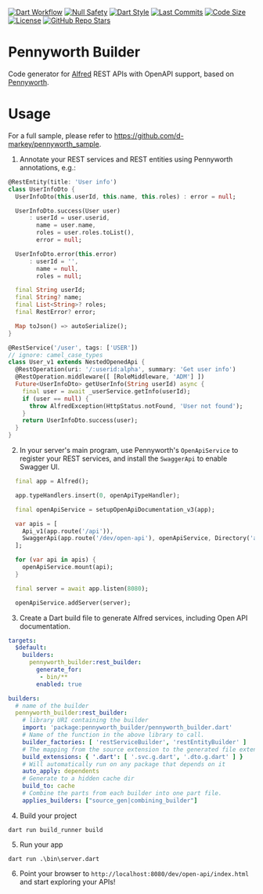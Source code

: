 [![Dart Workflow](https://github.com/d-markey/pennyworth_builder/actions/workflows/dart.yml/badge.svg)](https://github.com/d-markey/pennyworth_builder/actions/workflows/dart.yml)
[![Null Safety](https://img.shields.io/badge/null-safety-brightgreen)](https://dart.dev/null-safety)
[![Dart Style](https://img.shields.io/badge/style-lints-40c4ff.svg)](https://pub.dev/packages/lints)
[![Last Commits](https://img.shields.io/github/last-commit/d-markey/pennyworth_builder?logo=git&logoColor=white)](https://github.com/d-markey/pennyworth_builder/commits)
[![Code Size](https://img.shields.io/github/languages/code-size/d-markey/pennyworth_builder?logo=github&logoColor=white)](https://github.com/d-markey/pennyworth_builder)
[![License](https://img.shields.io/github/license/d-markey/pennyworth_builder?logo=open-source-initiative&logoColor=green)](https://github.com/d-markey/pennyworth_builder/blob/master/LICENSE)
[![GitHub Repo Stars](https://img.shields.io/github/stars/d-markey/pennyworth_builder)](https://github.com/d-markey/pennyworth_builder/stargazers)

# Pennyworth Builder

Code generator for [Alfred](https://github.com/rknell/alfred) REST APIs with OpenAPI support, based on [Pennyworth](https://github.com/d-markey/pennyworth).

# Usage

For a full sample, please refer to https://github.com/d-markey/pennyworth_sample.

1. Annotate your REST services and REST entities using Pennyworth annotations, e.g.:

```dart
@RestEntity(title: 'User info')
class UserInfoDto {
  UserInfoDto(this.userId, this.name, this.roles) : error = null;

  UserInfoDto.success(User user)
      : userId = user.userid,
        name = user.name,
        roles = user.roles.toList(),
        error = null;

  UserInfoDto.error(this.error)
      : userId = '',
        name = null,
        roles = null;

  final String userId;
  final String? name;
  final List<String>? roles;
  final RestError? error;

  Map toJson() => autoSerialize();
}
```

```dart
@RestService('/user', tags: ['USER'])
// ignore: camel_case_types
class User_v1 extends NestedOpenedApi {
  @RestOperation(uri: '/:userid:alpha', summary: 'Get user info')
  @RestOperation.middleware([ [RoleMiddleware, 'ADM'] ])
  Future<UserInfoDto> getUserInfo(String userId) async {
    final user = await _userService.getInfo(userId);
    if (user == null) {
      throw AlfredException(HttpStatus.notFound, 'User not found');
    }
    return UserInfoDto.success(user);
  }
}
```

2. In your server's main program, use Pennyworth's `OpenApiService` to register your REST services, and install the `SwaggerApi` to enable Swagger UI.

```dart
  final app = Alfred();

  app.typeHandlers.insert(0, openApiTypeHandler);

  final openApiService = setupOpenApiDocumentation_v3(app);

  var apis = [
    Api_v1(app.route('/api')),
    SwaggerApi(app.route('/dev/open-api'), openApiService, Directory('assets/swagger-ui-4.1.2/')),
  ];

  for (var api in apis) {
    openApiService.mount(api);
  }

  final server = await app.listen(8080);

  openApiService.addServer(server);
```

3. Create a Dart build file to generate Alfred services, including Open API documentation.

```yaml
targets:
  $default:
    builders: 
      pennyworth_builder:rest_builder: 
        generate_for: 
         - bin/**
        enabled: true 

builders:
  # name of the builder
  pennyworth_builder:rest_builder:
    # library URI containing the builder
    import: 'package:pennyworth_builder/pennyworth_builder.dart'
    # Name of the function in the above library to call.
    builder_factories: [ 'restServiceBuilder', 'restEntityBuilder' ]
    # The mapping from the source extension to the generated file extension
    build_extensions: { '.dart': [ '.svc.g.dart', '.dto.g.dart' ] }
    # Will automatically run on any package that depends on it
    auto_apply: dependents
    # Generate to a hidden cache dir
    build_to: cache
    # Combine the parts from each builder into one part file.
    applies_builders: ["source_gen|combining_builder"]
```

4. Build your project

```shell
dart run build_runner build
```

5. Run your app

```shell
dart run .\bin\server.dart
```

6. Point your browser to `http://localhost:8080/dev/open-api/index.html` and start exploring your APIs!

